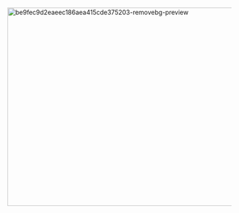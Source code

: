 ⠀⠀⠀⠀⠀⠀⠀⠀⠀⠀⠀⠀⠀⠀⠀⠀⠀⠀⠀⠀<img width="559" height="447" alt="be9fec9d2eaeec186aea415cde375203-removebg-preview" src="https://github.com/user-attachments/assets/75ad8fe9-e163-4f08-a5db-faa6e967d75e" />

